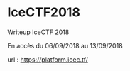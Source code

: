 # IceCTF2018
Writeup IceCTF 2018

En accès du 06/09/2018 au 13/09/2018

url : https://platform.icec.tf/
